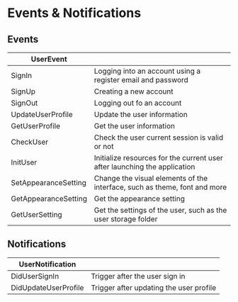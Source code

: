 # Events & Notifications

## Events

| UserEvent            |                                                                           |
| -------------------- | ------------------------------------------------------------------------- |
| SignIn               | Logging into an account using a register email and password               |
| SignUp               | Creating a new account                                                    |
| SignOut              | Logging out fo an account                                                 |
| UpdateUserProfile    | Update the user information                                               |
| GetUserProfile       | Get the user information                                                  |
| CheckUser            | Check the user current session is valid or not                            |
| InitUser             | Initialize resources for the current user after launching the application |
| SetAppearanceSetting | Change the visual elements of the interface, such as theme, font and more |
| GetAppearanceSetting | Get the appearance setting                                                |
| GetUserSetting       | Get the settings of the user, such as the user storage folder             |

## Notifications

| UserNotification     |                                         |
| -------------------- | --------------------------------------- |
| DidUserSignIn        | Trigger after the user sign in          |
| DidUpdateUserProfile | Trigger after updating the user profile |
